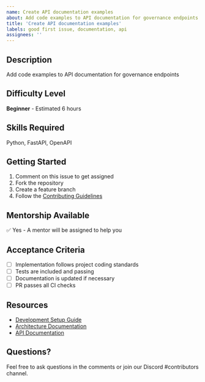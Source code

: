 ```yaml
---
name: Create API documentation examples
about: Add code examples to API documentation for governance endpoints
title: 'Create API documentation examples'
labels: good first issue, documentation, api
assignees: ''
---
```

<!-- Constitutional Hash: cdd01ef066bc6cf2 -->


## Description
Add code examples to API documentation for governance endpoints

## Difficulty Level
**Beginner** - Estimated 6 hours

## Skills Required
Python, FastAPI, OpenAPI

## Getting Started
1. Comment on this issue to get assigned
2. Fork the repository
3. Create a feature branch
4. Follow the [Contributing Guidelines](../CONTRIBUTING.md)

## Mentorship Available
✅ Yes - A mentor will be assigned to help you

## Acceptance Criteria
- [ ] Implementation follows project coding standards
- [ ] Tests are included and passing
- [ ] Documentation is updated if necessary
- [ ] PR passes all CI checks

## Resources
- [Development Setup Guide](../docs/development/setup.md)
- [Architecture Documentation](../docs/architecture/)
- [API Documentation](../docs/api/)

## Questions?
Feel free to ask questions in the comments or join our Discord #contributors channel.
